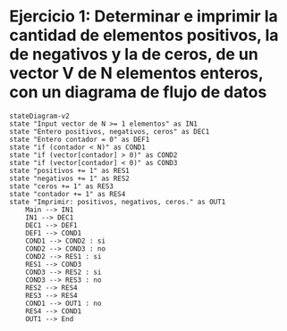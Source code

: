 # Ejercicio 1: Determinar e imprimir la cantidad de elementos positivos, la de negativos y la de ceros, de un vector V de N elementos enteros, con un diagrama de flujo de datos

```mermaid
stateDiagram-v2
state "Input vector de N >= 1 elementos" as IN1
state "Entero positivos, negativos, ceros" as DEC1
state "Entero contador = 0" as DEF1
state "if (contador < N)" as COND1
state "if (vector[contador] > 0)" as COND2
state "if (vector[contador] < 0)" as COND3
state "positivos += 1" as RES1
state "negativos += 1" as RES2
state "ceros += 1" as RES3
state "contador += 1" as RES4
state "Imprimir: positivos, negativos, ceros." as OUT1
    Main --> IN1
    IN1 --> DEC1
    DEC1 --> DEF1
    DEF1 --> COND1
    COND1 --> COND2 : si
    COND2 --> COND3 : no
    COND2 --> RES1 : si
    RES1 --> COND3
    COND3 --> RES2 : si
    COND3 --> RES3 : no
    RES2 --> RES4
    RES3 --> RES4
    COND1 --> OUT1 : no
    RES4 --> COND1
    OUT1 --> End
    
    
    
```
